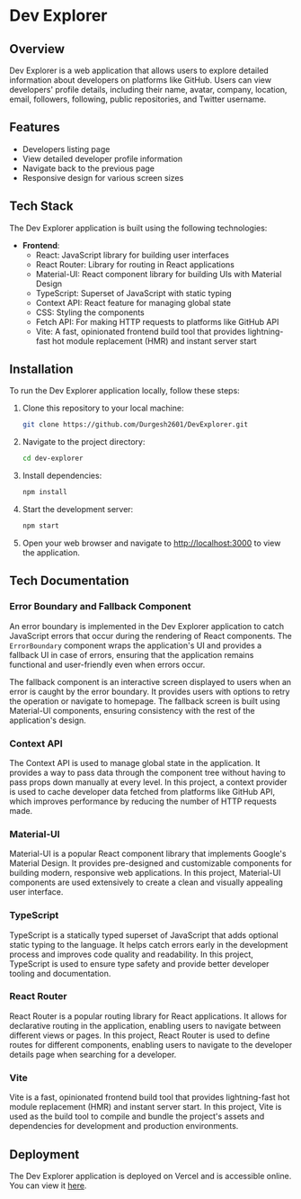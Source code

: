 # Dev Explorer

## Overview

Dev Explorer is a web application that allows users to explore detailed information about developers on platforms like GitHub. Users can view developers' profile details, including their name, avatar, company, location, email, followers, following, public repositories, and Twitter username.


## Features

- Developers listing page
- View detailed developer profile information
- Navigate back to the previous page
- Responsive design for various screen sizes

## Tech Stack

The Dev Explorer application is built using the following technologies:

- **Frontend**:
  - React: JavaScript library for building user interfaces
  - React Router: Library for routing in React applications
  - Material-UI: React component library for building UIs with Material Design
  - TypeScript: Superset of JavaScript with static typing
  - Context API: React feature for managing global state
  - CSS: Styling the components
  - Fetch API: For making HTTP requests to platforms like GitHub API
  - Vite: A fast, opinionated frontend build tool that provides lightning-fast hot module replacement (HMR) and instant server start
  
## Installation

To run the Dev Explorer application locally, follow these steps:

1. Clone this repository to your local machine:

   ```bash
   git clone https://github.com/Durgesh2601/DevExplorer.git
   ```

2. Navigate to the project directory:

   ```bash
   cd dev-explorer
   ```

3. Install dependencies:

   ```bash
   npm install
   ```

4. Start the development server:

   ```bash
   npm start
   ```

5. Open your web browser and navigate to [http://localhost:3000](http://localhost:3000) to view the application.

## Tech Documentation

### Error Boundary and Fallback Component

An error boundary is implemented in the Dev Explorer application to catch JavaScript errors that occur during the rendering of React components. The `ErrorBoundary` component wraps the application's UI and provides a fallback UI in case of errors, ensuring that the application remains functional and user-friendly even when errors occur.

The fallback component is an interactive screen displayed to users when an error is caught by the error boundary. It provides users with options to retry the operation or navigate to homepage. The fallback screen is built using Material-UI components, ensuring consistency with the rest of the application's design.

### Context API

The Context API is used to manage global state in the application. It provides a way to pass data through the component tree without having to pass props down manually at every level. In this project, a context provider is used to cache developer data fetched from platforms like GitHub API, which improves performance by reducing the number of HTTP requests made.

### Material-UI

Material-UI is a popular React component library that implements Google's Material Design. It provides pre-designed and customizable components for building modern, responsive web applications. In this project, Material-UI components are used extensively to create a clean and visually appealing user interface.

### TypeScript

TypeScript is a statically typed superset of JavaScript that adds optional static typing to the language. It helps catch errors early in the development process and improves code quality and readability. In this project, TypeScript is used to ensure type safety and provide better developer tooling and documentation.

### React Router

React Router is a popular routing library for React applications. It allows for declarative routing in the application, enabling users to navigate between different views or pages. In this project, React Router is used to define routes for different components, enabling users to navigate to the developer details page when searching for a developer.

### Vite

Vite is a fast, opinionated frontend build tool that provides lightning-fast hot module replacement (HMR) and instant server start. In this project, Vite is used as the build tool to compile and bundle the project's assets and dependencies for development and production environments.


## Deployment

The Dev Explorer application is deployed on Vercel and is accessible online. You can view it [here](https://dev-explorer.vercel.app/).

